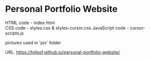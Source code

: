 # Personal Portfolio Website

HTML code - index.html
<BR>
CSS code - styles.css & styles-cursor.css
JavaScript code - cursor-scripts.js 

pictures used in 'pix' folder 

URL: https://hiilsof.github.io/personal-portfolio-website/

